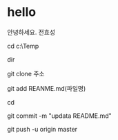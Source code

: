 ﻿# hello
안녕하세요. 전효성

cd c:\Temp

dir 

git clone 주소

git add REANME.md(파일명)

cd 

git commit -m "updata README.md"

git push -u origin master
